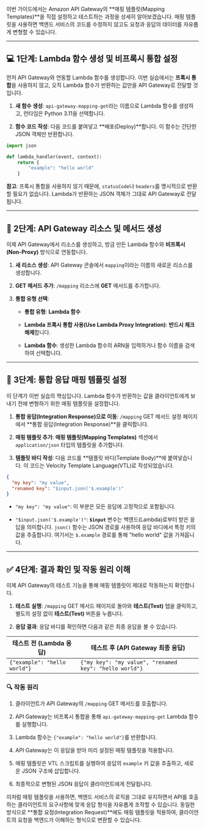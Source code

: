 
이번 가이드에서는 Amazon API Gateway의 **매핑 템플릿(Mapping Templates)**을 직접 설정하고 테스트하는 과정을 상세히 알아보겠습니다. 매핑 템플릿을 사용하면 백엔드 서비스의 코드를 수정하지 않고도 요청과 응답의 데이터를 자유롭게 변형할 수 있습니다.

---

## 💻 1단계: Lambda 함수 생성 및 비프록시 통합 설정

먼저 API Gateway와 연동할 Lambda 함수를 생성합니다. 이번 실습에서는 **프록시 통합**을 사용하지 않고, 오직 Lambda 함수가 반환하는 값만을 API Gateway로 전달할 것입니다.

1. **새 함수 생성**: `api-gateway-mapping-get`라는 이름으로 Lambda 함수를 생성하고, 런타임은 Python 3.11을 선택합니다.
    
2. **함수 코드 작성**: 다음 코드를 붙여넣고 **배포(Deploy)**합니다. 이 함수는 간단한 JSON 객체만 반환합니다.

```Python
import json

def lambda_handler(event, context):
    return {
        "example": "hello world"
    }
```

**참고**: 프록시 통합을 사용하지 않기 때문에, `statusCode`나 `headers`를 명시적으로 반환할 필요가 없습니다. Lambda가 반환하는 JSON 객체가 그대로 API Gateway로 전달됩니다.

---

## 📝 2단계: API Gateway 리소스 및 메서드 생성

이제 API Gateway에서 리소스를 생성하고, 방금 만든 Lambda 함수와 **비프록시(Non-Proxy)** 방식으로 연동합니다.

1. **새 리소스 생성**: API Gateway 콘솔에서 `mapping`이라는 이름의 새로운 리소스를 생성합니다.
    
2. **GET 메서드 추가**: `/mapping` 리소스에 **GET** 메서드를 추가합니다.
    
3. **통합 유형 선택**:
    
    - **통합 유형**: **Lambda 함수**
        
    - **Lambda 프록시 통합 사용(Use Lambda Proxy Integration)**: **반드시 체크 해제**합니다.
        
    - **Lambda 함수**: 생성한 Lambda 함수의 ARN을 입력하거나 함수 이름을 검색하여 선택합니다.

---

## 🎨 3단계: 통합 응답 매핑 템플릿 설정

이 단계가 이번 실습의 핵심입니다. Lambda 함수가 반환하는 값을 클라이언트에게 보내기 전에 변형하기 위한 매핑 템플릿을 설정합니다.

1. **통합 응답(Integration Response)으로 이동**: `/mapping` GET 메서드 설정 페이지에서 **통합 응답(Integration Response)**을 클릭합니다.
    
2. **매핑 템플릿 추가**: **매핑 템플릿(Mapping Templates)** 섹션에서 `application/json` 타입의 템플릿을 추가합니다.
    
3. **템플릿 바디 작성**: 다음 코드를 **템플릿 바디(Template Body)**에 붙여넣습니다. 이 코드는 Velocity Template Language(VTL)로 작성되었습니다.

```JSON
{
  "my key": "my value",
  "renamed key": "$input.json('$.example')"
}
```

- `"my key": "my value"`: 이 부분은 모든 응답에 고정적으로 포함됩니다.
    
- `"$input.json('$.example')"`: **`$input`** 변수는 백엔드(Lambda)로부터 받은 응답을 의미합니다. `json()` 함수는 JSON 경로를 사용하여 응답 바디에서 특정 키의 값을 추출합니다. 여기서는 `$.example` 경로를 통해 "hello world" 값을 가져옵니다.

---

## ✅ 4단계: 결과 확인 및 작동 원리 이해

이제 API Gateway의 테스트 기능을 통해 매핑 템플릿이 제대로 작동하는지 확인합니다.

1. **테스트 실행**: `/mapping` GET 메서드 페이지로 돌아와 **테스트(Test)** 탭을 클릭하고, 별도의 설정 없이 **테스트(Test)** 버튼을 누릅니다.
    
2. **응답 결과**: 응답 바디를 확인하면 다음과 같은 최종 응답을 볼 수 있습니다.

|테스트 전 (Lambda 응답)|테스트 후 (API Gateway 최종 응답)|
|---|---|
|`{"example": "hello world"}`|`{"my key": "my value", "renamed key": "hello world"}`|

### 🔍 작동 원리

1. 클라이언트가 API Gateway의 `/mapping` GET 메서드를 호출합니다.
    
2. API Gateway는 비프록시 통합을 통해 `api-gateway-mapping-get` Lambda 함수를 실행합니다.
    
3. Lambda 함수는 `{"example": "hello world"}`를 반환합니다.
    
4. API Gateway는 이 응답을 받아 미리 설정된 매핑 템플릿을 적용합니다.
    
5. 매핑 템플릿은 VTL 스크립트를 실행하여 응답의 `example` 키 값을 추출하고, 새로운 JSON 구조에 삽입합니다.
    
6. 최종적으로 변형된 JSON 응답이 클라이언트에게 전달됩니다.

이처럼 매핑 템플릿을 사용하면, 백엔드 서비스의 로직을 그대로 유지하면서 API를 호출하는 클라이언트의 요구사항에 맞게 응답 형식을 자유롭게 조작할 수 있습니다. 동일한 방식으로 **통합 요청(Integration Request)**에도 매핑 템플릿을 적용하여, 클라이언트의 요청을 백엔드가 이해하는 형식으로 변환할 수 있습니다.